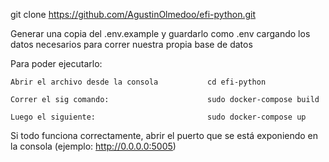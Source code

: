 git clone https://github.com/AgustinOlmedoo/efi-python.git


Generar una copia del .env.example y guardarlo como .env cargando los datos necesarios para
correr nuestra propia base de datos


Para poder ejecutarlo:

    Abrir el archivo desde la consola           cd efi-python

    Correr el sig comando:                      sudo docker-compose build

    Luego el siguiente:                         sudo docker-compose up


Si todo funciona correctamente, abrir el puerto que se está exponiendo en la consola 
        (ejemplo:   http://0.0.0.0:5005)
